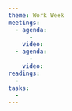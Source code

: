 ```yaml
---
theme: Work Week
meetings:
  - agenda:
      -
    video:
  - agenda:
      -
    video:
readings:
  -
tasks:
  -
---
```

